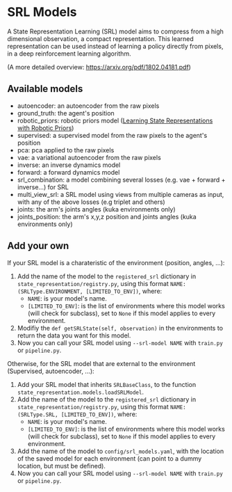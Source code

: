 # SRL Models

A State Representation Learning (SRL) model aims to compress from a high dimensional observation, a compact representation.
This learned representation can be used instead of learning a policy directly from pixels, in a deep reinforcement learning algorithm.  

(A more detailed overview: https://arxiv.org/pdf/1802.04181.pdf)

## Available models
- autoencoder: an autoencoder from the raw pixels
- ground_truth: the agent's position
- robotic_priors: robotic priors model ([Learning State Representations with Robotic Priors](http://www.robotics.tu-berlin.de/fileadmin/fg170/Publikationen_pdf/Jonschkowski-15-AURO.pdf))
- supervised: a supervised model from the raw pixels to the agent's position
- pca: pca applied to the raw pixels
- vae: a variational autoencoder from the raw pixels
- inverse: an inverse dynamics model
- forward: a forward dynamics model
- srl_combination: a model combining several losses (e.g. vae + forward + inverse...) for SRL
- multi_view_srl: a SRL model using views from multiple cameras as input, with any of the above losses (e.g triplet and others)
- joints: the arm's joints angles (kuka environments only)
- joints_position: the arm's x,y,z position and joints angles (kuka environments only)

## Add your own
If your SRL model is a charateristic of the environment (position, angles, ...):  
1. Add the name of the model to the ```registered_srl``` dictionary in ```state_representation/registry.py```,
using this format ```NAME: (SRLType.ENVIRONMENT, [LIMITED_TO_ENV])```, where:
    * ```NAME```: is your model's name.
    * ```[LIMITED_TO_ENV]```: is the list of environments where this model works (will check for subclass),
    set to ```None``` if this model applies to every environment.
2. Modifiy the ```def getSRLState(self, observation)``` in the environments to return the data you want for this model.  
3. Now you can call your SRL model using ```--srl-model NAME``` with ```train.py``` or ```pipeline.py```.  

Otherwise, for the SRL model that are external to the environment (Supervised, autoencoder, ...):
1. Add your SRL model that inherits ```SRLBaseClass```, to the function ```state_representation.models.loadSRLModel```.
2. Add the name of the model to the ```registered_srl``` dictionary in ```state_representation/registry.py```,
using this format ```NAME: (SRLType.SRL, [LIMITED_TO_ENV])```, where:
    * ```NAME```: is your model's name.
    * ```[LIMITED_TO_ENV]```: is the list of environments where this model works (will check for subclass),
    set to ```None``` if this model applies to every environment.
3. Add the name of the model to ```config/srl_models.yaml```, with the location of the saved model for each environment (can point to a dummy location, but must be defined).
4. Now you can call your SRL model using ```--srl-model NAME``` with ```train.py``` or ```pipeline.py```.  
